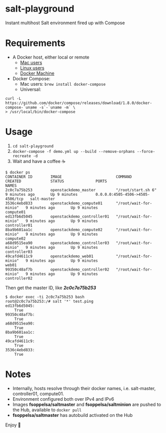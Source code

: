 # salt-playground
Instant multihost Salt environment fired up with Compose

# Requirements
* A Docker host, either local or remote
  * [Mac users](https://docs.docker.com/docker-for-mac/)
  * [Linux users](https://docs.docker.com/engine/installation/linux/ubuntulinux/)
  * [Docker Machine](https://docs.docker.com/machine/install-machine/)
* Docker Compose:
  * Mac users: `brew install docker-compose`
  * Universal: 
  
```
curl -L https://github.com/docker/compose/releases/download/1.8.0/docker-compose-`uname -s`-`uname -m` \
> /usr/local/bin/docker-compose
```
  
# Usage
1. `cd salt-playground`
2. `docker-compose -f demo.yml up --build --remove-orphans --force-recreate -d`
3. Wait and have a coffee ☕️

```
$ docker ps
CONTAINER ID        IMAGE                        COMMAND                  CREATED             STATUS              PORTS                              NAMES
2c0c7a75b253        openstackdemo_master         "/root/start.sh 6"       9 minutes ago       Up 9 minutes        0.0.0.0:4505-4506->4505-4506/tcp   salt-master
3536c4ebd833        openstackdemo_compute01      "/root/wait-for-minio"   9 minutes ago       Up 9 minutes                                           compute01
ed13fb6d5045        openstackdemo_controller01   "/root/wait-for-minio"   9 minutes ago       Up 9 minutes                                           controller01
8ba9b601aa1c        openstackdemo_compute02      "/root/wait-for-minio"   9 minutes ago       Up 9 minutes                                           compute02
a68d9515ea90        openstackdemo_controller03   "/root/wait-for-minio"   9 minutes ago       Up 9 minutes                                           controller03
49cafd4611c9        openstackdemo_web01          "/root/wait-for-minio"   9 minutes ago       Up 9 minutes                                           web01
99350c48af7b        openstackdemo_controller02   "/root/wait-for-minio"   9 minutes ago       Up 9 minutes                                           controller02
```

Then get the master ID, like ***2c0c7a75b253***

```
$ docker exec -ti 2c0c7a75b253 bash
root@2c0c7a75b253:/# salt '*' test.ping                                                                                                                                     
ed13fb6d5045:
    True
99350c48af7b:
    True
a68d9515ea90:
    True
8ba9b601aa1c:
    True
49cafd4611c9:
    True
3536c4ebd833:
    True
```

# Notes
* Internally, hosts resolve through their docker names, i.e. salt-master, controller01, compute01.
* Environment configured both over IPv4 and IPv6
* Images **fsoppelsa/saltmaster** and **fsoppelsa/saltminion** are pushed to the Hub, available to `docker pull`
* **fsoppelsa/saltmaster** has autobuild activated on the Hub

Enjoy 🍻
